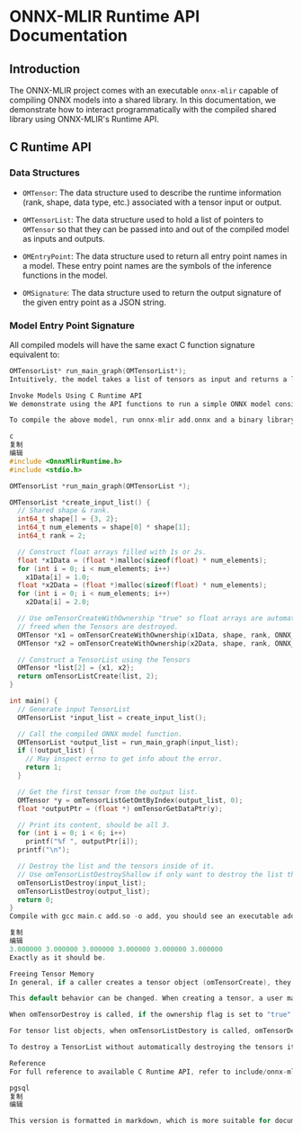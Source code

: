 # ONNX-MLIR Runtime API Documentation

## Introduction

The ONNX-MLIR project comes with an executable `onnx-mlir` capable of compiling ONNX models into a shared library. In this documentation, we demonstrate how to interact programmatically with the compiled shared library using ONNX-MLIR's Runtime API.

## C Runtime API

### Data Structures

- `OMTensor`: The data structure used to describe the runtime information (rank, shape, data type, etc.) associated with a tensor input or output.
  
- `OMTensorList`: The data structure used to hold a list of pointers to `OMTensor` so that they can be passed into and out of the compiled model as inputs and outputs.
  
- `OMEntryPoint`: The data structure used to return all entry point names in a model. These entry point names are the symbols of the inference functions in the model.
  
- `OMSignature`: The data structure used to return the output signature of the given entry point as a JSON string.

### Model Entry Point Signature

All compiled models will have the same exact C function signature equivalent to:

```c
OMTensorList* run_main_graph(OMTensorList*);
Intuitively, the model takes a list of tensors as input and returns a list of tensors as output.

Invoke Models Using C Runtime API
We demonstrate using the API functions to run a simple ONNX model consisting of an add operation. To create such an ONNX model, use this python script.

To compile the above model, run onnx-mlir add.onnx and a binary library add.so should appear. We can use the following C code to call into the compiled function computing the sum of two inputs:

c
复制
编辑
#include <OnnxMlirRuntime.h>
#include <stdio.h>

OMTensorList *run_main_graph(OMTensorList *);

OMTensorList *create_input_list() {
  // Shared shape & rank.
  int64_t shape[] = {3, 2};
  int64_t num_elements = shape[0] * shape[1];
  int64_t rank = 2;

  // Construct float arrays filled with 1s or 2s.
  float *x1Data = (float *)malloc(sizeof(float) * num_elements);
  for (int i = 0; i < num_elements; i++)
    x1Data[i] = 1.0;
  float *x2Data = (float *)malloc(sizeof(float) * num_elements);
  for (int i = 0; i < num_elements; i++)
    x2Data[i] = 2.0;

  // Use omTensorCreateWithOwnership "true" so float arrays are automatically
  // freed when the Tensors are destroyed.
  OMTensor *x1 = omTensorCreateWithOwnership(x1Data, shape, rank, ONNX_TYPE_FLOAT, true);
  OMTensor *x2 = omTensorCreateWithOwnership(x2Data, shape, rank, ONNX_TYPE_FLOAT, true);

  // Construct a TensorList using the Tensors
  OMTensor *list[2] = {x1, x2};
  return omTensorListCreate(list, 2);
}

int main() {
  // Generate input TensorList
  OMTensorList *input_list = create_input_list();

  // Call the compiled ONNX model function.
  OMTensorList *output_list = run_main_graph(input_list);
  if (!output_list) {
    // May inspect errno to get info about the error.
    return 1;
  }

  // Get the first tensor from the output list.
  OMTensor *y = omTensorListGetOmtByIndex(output_list, 0);
  float *outputPtr = (float *) omTensorGetDataPtr(y);

  // Print its content, should be all 3.
  for (int i = 0; i < 6; i++)
    printf("%f ", outputPtr[i]);
  printf("\n");

  // Destroy the list and the tensors inside of it.
  // Use omTensorListDestroyShallow if only want to destroy the list themselves.
  omTensorListDestroy(input_list);
  omTensorListDestroy(output_list);
  return 0;
}
Compile with gcc main.c add.so -o add, you should see an executable add appear. Run it, and the output should be:

复制
编辑
3.000000 3.000000 3.000000 3.000000 3.000000 3.000000
Exactly as it should be.

Freeing Tensor Memory
In general, if a caller creates a tensor object (omTensorCreate), they are responsible for deallocating the data buffer separately after the tensor is destroyed. If ONNX-MLIR creates the tensor (run_main_graph), then the tensor object owns the data buffer and it is freed automatically when the tensor is destroyed.

This default behavior can be changed. When creating a tensor, a user may use omTensorCreateWithOwnership to explicitly set data buffer ownership. Additionally, after a tensor is created, omTensorSetOwning can be used to change the ownership setting.

When omTensorDestroy is called, if the ownership flag is set to "true", then the destruction of the tensor will also free any associated data buffer memory. If the ownership flag is set to "false", then the user is responsible for freeing the data buffer memory after destroying the tensor.

For tensor list objects, when omTensorListDestory is called, omTensorDestory is called on all tensors the list contained. The data buffer of each tensor is freed based on each tensor's ownership setting.

To destroy a TensorList without automatically destroying the tensors it contained, use omTensorListDestroyShallow.

Reference
For full reference to available C Runtime API, refer to include/onnx-mlir/Runtime/OMTensor.h and include/onnx-mlir/Runtime/OMTensorList.h.

pgsql
复制
编辑

This version is formatted in markdown, which is more suitable for documentation and easy reading.